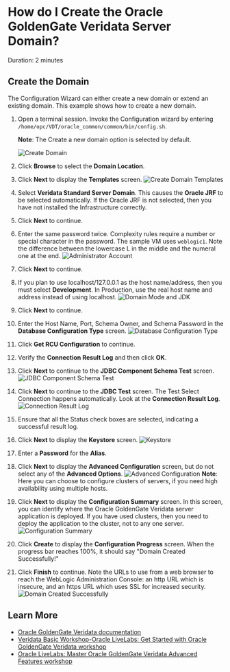 # How do I Create the Oracle GoldenGate Veridata Server Domain?

Duration: 2 minutes

## Create the Domain

The Configuration Wizard can either create a new domain or extend an existing domain. This example shows how to create a new domain.
1. Open a terminal session. Invoke the Configuration wizard by entering `/home/opc/VDT/oracle_common/common/bin/config.sh`.

    **Note**: The Create a new domain option is selected by default.
    
    ![Create Domain](./images/creatingdomain-createdomain.png " ")
2. Click **Browse** to select the **Domain Location**.
3. Click **Next** to display the **Templates** screen.
    ![Create Domain Templates](./images/creatingdomain-templates.png " ")
4. Select **Veridata Standard Server Domain**. This causes the **Oracle JRF** to be selected automatically. If the Oracle JRF is not selected, then you have not installed the Infrastructure correctly.
5. Click **Next** to continue.
6. Enter the same password twice. Complexity rules require a number or special character in the password. The sample VM uses `weblogic1`. Note the difference between the lowercase L in the middle and the numeral one at the end.
    ![Administrator Account](./images/creatingdomain-administratoraccount.png " ")
7. Click **Next** to continue.
8. If you plan to use localhost/127.0.0.1 as the host name/address, then you must select **Development**. In Production, use the real host name and address instead of using localhost.
    ![Domain Mode and JDK](./images/creatingdomain-domainmodeandjdk.png " ")
9. Click **Next** to continue.
10. Enter the Host Name, Port, Schema Owner, and Schema Password in the **Database Configuration Type** screen.
      ![Database Configuration Type](./images/creatingdomain-databaseconfigurationtype.png " ")
11. Click **Get RCU Configuration** to continue.
12. Verify the **Connection Result Log** and then click **OK**.
13. Click **Next** to continue to the **JDBC Component Schema Test** screen.
      ![JDBC Component Schema Test](./images/creatingdomain-jdbccomponentschema.png " ")
14. Click **Next** to continue to the **JDBC Test** screen.
      The Test Select Connection happens automatically. Look at the **Connection Result Log**.
      ![Connection Result Log](./images/creatingdomain-jdbctest.png " ")
15. Ensure that all the Status check boxes are selected, indicating a successful result log.
16. Click **Next** to display the **Keystore** screen.
      ![Keystore](./images/creatingdomain-keystore.png " ")
17. Enter a **Password** for the **Alias**.
18. Click **Next** to display the **Advanced Configuration** screen, but do not select any of the **Advanced Options**.
      ![Advanced Configuration](./images/creatingdomain-advancedconfiguration.png " ")
      **Note**: Here you can choose to configure clusters of servers, if you need high availability using multiple hosts.
19. Click **Next** to display the **Configuration Summary** screen. In this screen, you can identify where the Oracle GoldenGate Veridata server application is deployed. If you have used clusters, then you need to deploy the application to the cluster, not to any one server.
      ![Configuration Summary](./images/creatingdomain-configurationsummary.png " ")
20. Click **Create** to display the **Configuration Progress** screen. When the progress bar reaches 100%, it should say "Domain Created Successfully!"
21. Click **Finish** to continue.
      Note the URLs to use from a web browser to reach the WebLogic Administration Console: an http URL which is insecure, and an https URL which uses SSL for increased security.
      ![Domain Created Successfully](./images/creatingdomain-completion.png " ")


## Learn More

* [Oracle GoldenGate Veridata documentation](https://docs.oracle.com/en/middleware/goldengate/veridata/12.2.1.4/index.html)
* [Veridata Basic Workshop-Oracle LiveLabs: Get Started with Oracle GoldenGate Veridata workshop](https://apexapps.oracle.com/pls/apex/dbpm/r/livelabs/view-workshop?wid=833)
* [Oracle LiveLabs: Master Oracle GoldenGate Veridata Advanced Features workshop](https://apexapps.oracle.com/pls/apex/dbpm/r/livelabs/view-workshop?wid=913)
